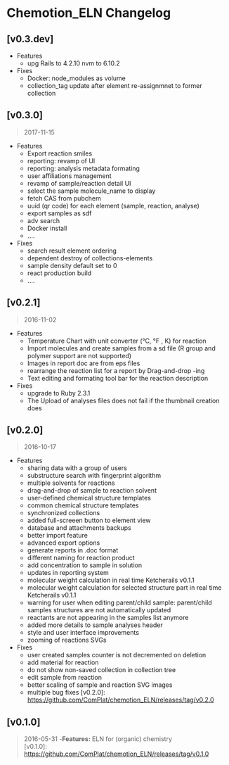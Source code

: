 
# Chemotion_ELN Changelog

## [v0.3.dev]
* Features
  * upg Rails to 4.2.10 nvm to 6.10.2
* Fixes
  * Docker: node_modules as volume
  * collection_tag update after element re-assignmnet to former collection

## [v0.3.0]
> 2017-11-15
* Features
  * Export reaction smiles
  * reporting: revamp of UI
  * reporting: analysis metadata formating
  * user affiliations management
  * revamp of sample/reaction detail UI
  * select the sample molecule_name to display
  * fetch CAS from pubchem
  * uuid (qr code) for each element (sample, reaction, analyse)
  * export samples as sdf
  * adv search
  * Docker install
  * ....
* Fixes
  * search result element ordering
  * dependent destroy of collections-elements
  * sample density default set to 0
  * react production build
  * ....

## [v0.2.1]
> 2016-11-02
* Features
  * Temperature Chart with unit converter (°C, °F , K) for reaction
  * Import molecules and create samples from a sd file
    (R group and polymer support are not supported)
  * Images in report doc are from eps files
  * rearrange the reaction list for a report by Drag-and-drop -ing
  * Text editing and formating tool bar for the reaction description
* Fixes
  * upgrade to Ruby 2.3.1
  * The Upload of analyses files does not fail if the thumbnail creation does

## [v0.2.0]

> 2016-10-17
* Features
  * sharing data with a group of users
  * substructure search with fingerprint algorithm
  * multiple solvents for reactions
  * drag-and-drop of sample to reaction solvent
  * user-defined chemical structure templates
  * common chemical structure templates
  * synchronized collections
  * added full-screeen button to element view
  * database and attachments backups
  * better import feature
  * advanced export options
  * generate reports in .doc format
  * different naming for reaction product
  * add concentration to sample in solution
  * updates in reporting system
  * molecular weight calculation in real time Ketcherails v0.1.1
  * molecular weight calculation for selected structure part in
    real time Ketcherails v0.1.1
  * warning for user when editing parent/child sample: parent/child samples
    structures are not automatically updated
  * reactants are not appearing in the samples list anymore
  * added more details to sample analyses header
  * style and user interface improvements
  * zooming of reactions SVGs
* Fixes
  * user created samples counter is not decremented on deletion
  * add material for reaction
  * do not show non-saved collection in collection tree
  * edit sample from reaction
  * better scaling of sample and reaction SVG images
  * multiple bug fixes
[v0.2.0]: https://github.com/ComPlat/chemotion_ELN/releases/tag/v0.2.0

## [v0.1.0]
> 2016-05-31
-**Features:** ELN for (organic) chemistry   
[v0.1.0]: https://github.com/ComPlat/chemotion_ELN/releases/tag/v0.1.0
